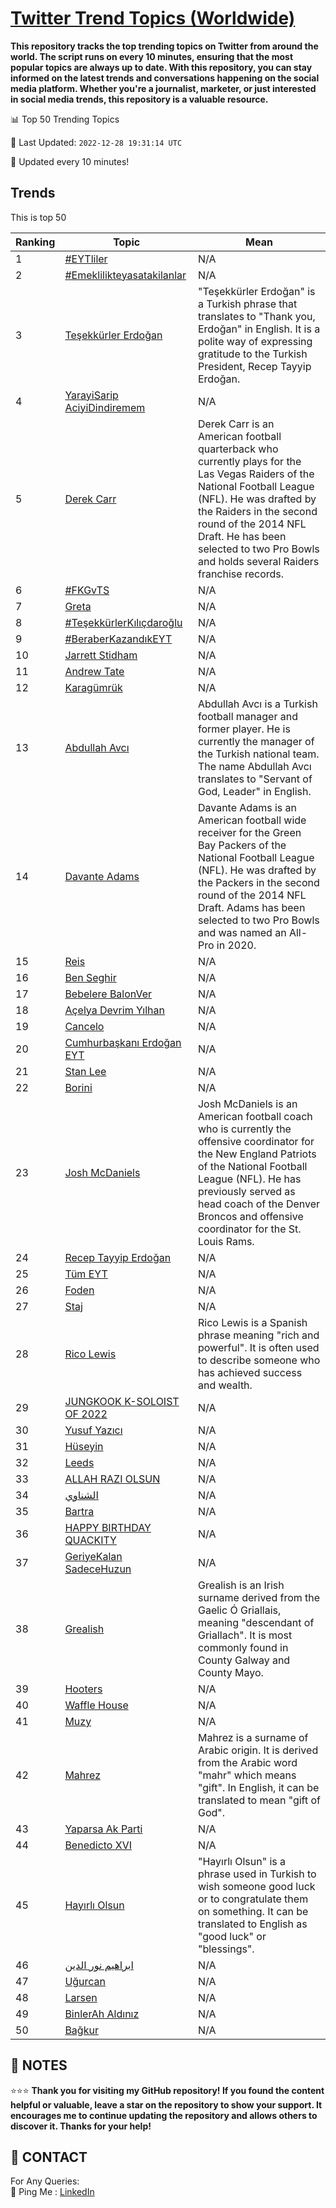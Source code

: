 [Twitter Trend Topics (Worldwide)](https://github.com/ErcinDedeoglu/Twitter-Trend-Topics)
==========

**This repository tracks the top trending topics on Twitter from around the world. 
The script runs on every 10 minutes, ensuring that the most popular topics are always up to date. 
With this repository, you can stay informed on the latest trends and conversations happening on the social media platform. 
Whether you're a journalist, marketer, or just interested in social media trends, this repository is a valuable resource.**


📊 Top 50 Trending Topics

📆 Last Updated: `2022-12-28 19:31:14 UTC`

🔧 Updated every 10 minutes!


## Trends

This is top 50

| Ranking | Topic | Mean |
| ------- | ------------ | ------------ |
| 1 | [#EYTliler](http://twitter.com/search?q=%23EYTliler) | N/A |
| 2 | [#Emeklilikteyasatakilanlar](http://twitter.com/search?q=%23Emeklilikteyasatakilanlar) | N/A |
| 3 | [Teşekkürler Erdoğan](http://twitter.com/search?q=Te%c5%9fekk%c3%bcrler+Erdo%c4%9fan) | "Teşekkürler Erdoğan" is a Turkish phrase that translates to "Thank you, Erdoğan" in English. It is a polite way of expressing gratitude to the Turkish President, Recep Tayyip Erdoğan. |
| 4 | [YarayiSarip AciyiDindiremem](http://twitter.com/search?q=YarayiSarip+AciyiDindiremem) | N/A |
| 5 | [Derek Carr](http://twitter.com/search?q=Derek+Carr) | Derek Carr is an American football quarterback who currently plays for the Las Vegas Raiders of the National Football League (NFL). He was drafted by the Raiders in the second round of the 2014 NFL Draft. He has been selected to two Pro Bowls and holds several Raiders franchise records. |
| 6 | [#FKGvTS](http://twitter.com/search?q=%23FKGvTS) | N/A |
| 7 | [Greta](http://twitter.com/search?q=Greta) | N/A |
| 8 | [#TeşekkürlerKılıçdaroğlu](http://twitter.com/search?q=%23Te%c5%9fekk%c3%bcrlerK%c4%b1l%c4%b1%c3%a7daro%c4%9flu) | N/A |
| 9 | [#BeraberKazandıkEYT](http://twitter.com/search?q=%23BeraberKazand%c4%b1kEYT) | N/A |
| 10 | [Jarrett Stidham](http://twitter.com/search?q=Jarrett+Stidham) | N/A |
| 11 | [Andrew Tate](http://twitter.com/search?q=Andrew+Tate) | N/A |
| 12 | [Karagümrük](http://twitter.com/search?q=Karag%c3%bcmr%c3%bck) | N/A |
| 13 | [Abdullah Avcı](http://twitter.com/search?q=Abdullah+Avc%c4%b1) | Abdullah Avcı is a Turkish football manager and former player. He is currently the manager of the Turkish national team. The name Abdullah Avcı translates to "Servant of God, Leader" in English. |
| 14 | [Davante Adams](http://twitter.com/search?q=Davante+Adams) | Davante Adams is an American football wide receiver for the Green Bay Packers of the National Football League (NFL). He was drafted by the Packers in the second round of the 2014 NFL Draft. Adams has been selected to two Pro Bowls and was named an All-Pro in 2020. |
| 15 | [Reis](http://twitter.com/search?q=Reis) | N/A |
| 16 | [Ben Seghir](http://twitter.com/search?q=Ben+Seghir) | N/A |
| 17 | [Bebelere BalonVer](http://twitter.com/search?q=Bebelere+BalonVer) | N/A |
| 18 | [Açelya Devrim Yılhan](http://twitter.com/search?q=A%c3%a7elya+Devrim+Y%c4%b1lhan) | N/A |
| 19 | [Cancelo](http://twitter.com/search?q=Cancelo) | N/A |
| 20 | [Cumhurbaşkanı Erdoğan EYT](http://twitter.com/search?q=Cumhurba%c5%9fkan%c4%b1+Erdo%c4%9fan+EYT) | N/A |
| 21 | [Stan Lee](http://twitter.com/search?q=Stan+Lee) | N/A |
| 22 | [Borini](http://twitter.com/search?q=Borini) | N/A |
| 23 | [Josh McDaniels](http://twitter.com/search?q=Josh+McDaniels) | Josh McDaniels is an American football coach who is currently the offensive coordinator for the New England Patriots of the National Football League (NFL). He has previously served as head coach of the Denver Broncos and offensive coordinator for the St. Louis Rams. |
| 24 | [Recep Tayyip Erdoğan](http://twitter.com/search?q=Recep+Tayyip+Erdo%c4%9fan) | N/A |
| 25 | [Tüm EYT](http://twitter.com/search?q=T%c3%bcm+EYT) | N/A |
| 26 | [Foden](http://twitter.com/search?q=Foden) | N/A |
| 27 | [Staj](http://twitter.com/search?q=Staj) | N/A |
| 28 | [Rico Lewis](http://twitter.com/search?q=Rico+Lewis) | Rico Lewis is a Spanish phrase meaning "rich and powerful". It is often used to describe someone who has achieved success and wealth. |
| 29 | [JUNGKOOK K-SOLOIST OF 2022](http://twitter.com/search?q=JUNGKOOK+K-SOLOIST+OF+2022) | N/A |
| 30 | [Yusuf Yazıcı](http://twitter.com/search?q=Yusuf+Yaz%c4%b1c%c4%b1) | N/A |
| 31 | [Hüseyin](http://twitter.com/search?q=H%c3%bcseyin) | N/A |
| 32 | [Leeds](http://twitter.com/search?q=Leeds) | N/A |
| 33 | [ALLAH RAZI OLSUN](http://twitter.com/search?q=ALLAH+RAZI+OLSUN) | N/A |
| 34 | [الشناوي](http://twitter.com/search?q=%d8%a7%d9%84%d8%b4%d9%86%d8%a7%d9%88%d9%8a) | N/A |
| 35 | [Bartra](http://twitter.com/search?q=Bartra) | N/A |
| 36 | [HAPPY BIRTHDAY QUACKITY](http://twitter.com/search?q=HAPPY+BIRTHDAY+QUACKITY) | N/A |
| 37 | [GeriyeKalan SadeceHuzun](http://twitter.com/search?q=GeriyeKalan+SadeceHuzun) | N/A |
| 38 | [Grealish](http://twitter.com/search?q=Grealish) | Grealish is an Irish surname derived from the Gaelic Ó Griallais, meaning "descendant of Griallach". It is most commonly found in County Galway and County Mayo. |
| 39 | [Hooters](http://twitter.com/search?q=Hooters) | N/A |
| 40 | [Waffle House](http://twitter.com/search?q=Waffle+House) | N/A |
| 41 | [Muzy](http://twitter.com/search?q=Muzy) | N/A |
| 42 | [Mahrez](http://twitter.com/search?q=Mahrez) | Mahrez is a surname of Arabic origin. It is derived from the Arabic word "mahr" which means "gift". In English, it can be translated to mean "gift of God". |
| 43 | [Yaparsa Ak Parti](http://twitter.com/search?q=Yaparsa+Ak+Parti) | N/A |
| 44 | [Benedicto XVI](http://twitter.com/search?q=Benedicto+XVI) | N/A |
| 45 | [Hayırlı Olsun](http://twitter.com/search?q=Hay%c4%b1rl%c4%b1+Olsun) | "Hayırlı Olsun" is a phrase used in Turkish to wish someone good luck or to congratulate them on something. It can be translated to English as "good luck" or "blessings". |
| 46 | [ابراهيم نور الدين](http://twitter.com/search?q=%d8%a7%d8%a8%d8%b1%d8%a7%d9%87%d9%8a%d9%85+%d9%86%d9%88%d8%b1+%d8%a7%d9%84%d8%af%d9%8a%d9%86) | N/A |
| 47 | [Uğurcan](http://twitter.com/search?q=U%c4%9furcan) | N/A |
| 48 | [Larsen](http://twitter.com/search?q=Larsen) | N/A |
| 49 | [BinlerAh Aldınız](http://twitter.com/search?q=BinlerAh+Ald%c4%b1n%c4%b1z) | N/A |
| 50 | [Bağkur](http://twitter.com/search?q=Ba%c4%9fkur) | N/A |




## 📝 NOTES

⭐⭐⭐ **Thank you for visiting my GitHub repository! If you found the content helpful or valuable, leave a star on the repository to show your support. It encourages me to continue updating the repository and allows others to discover it. Thanks for your help!**

## 📨 CONTACT

 For Any Queries:  
            🏓 Ping Me : [LinkedIn](https://www.linkedin.com/in/ercindedeoglu/)